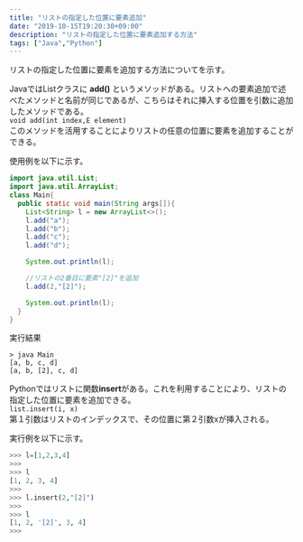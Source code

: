 ```yaml
---
title: "リストの指定した位置に要素追加"
date: "2019-10-15T19:20:30+09:00"
description: "リストの指定した位置に要素追加する方法"
tags: ["Java","Python"]
---
```


リストの指定した位置に要素を追加する方法についてを示す。

<div class="note_content_by_programming_language" id="note_content_Java">

JavaではListクラスに **add()** というメソッドがある。リストへの要素追加で述べたメソッドと名前が同じであるが、こちらはそれに挿入する位置を引数に追加したメソッドである。    
`void add(int index,E element)`   
このメソッドを活用することによりリストの任意の位置に要素を追加することができる。 

使用例を以下に示す。  

```java
import java.util.List;
import java.util.ArrayList;
class Main{
  public static void main(String args[]){
    List<String> l = new ArrayList<>();
    l.add("a");
    l.add("b");
    l.add("c");
    l.add("d");

    System.out.println(l);

    //リストの2番目に要素"[2]"を追加
    l.add(2,"[2]");

    System.out.println(l);
  }
}
```

実行結果
```
> java Main      
[a, b, c, d]
[a, b, [2], c, d]
```

</div>
<div class="note_content_by_programming_language" id="note_content_Python">

Pythonではリストに関数**insert**がある。これを利用することにより、リストの指定した位置に要素を追加できる。  
`list.insert(i, x)`  
第１引数はリストのインデックスで、その位置に第２引数xが挿入される。  

実行例を以下に示す。  

```python
>>> l=[1,2,3,4] 
>>> 
>>> l
[1, 2, 3, 4]
>>> 
>>> l.insert(2,"[2]") 
>>> 
>>> l
[1, 2, '[2]', 3, 4]
>>> 
```

</div>



